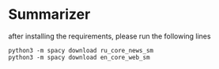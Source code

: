 # Summarizer

after installing the requirements, please run the following lines

```
python3 -m spacy download ru_core_news_sm
python3 -m spacy download en_core_web_sm
```
